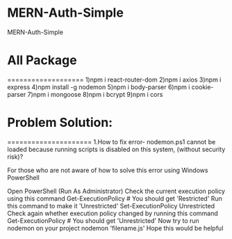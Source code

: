 # MERN-Auth-Simple

MERN-Auth-Simple

# All Package
===================
1)npm i react-router-dom
2)npm i axios
3)npm i express
4)npm install -g nodemon
5)npm i body-parser
6)npm i cookie-parser
7)npm i mongoose
8)npm i bcrypt
9)npm i cors


# Problem Solution:
=====================
1.How to fix error- nodemon.ps1 cannot be loaded because running scripts is disabled on this system, (without security risk)?

For those who are not aware of how to solve this error using Windows PowerShell

Open PowerShell (Run As Administrator)
Check the current execution policy using this command
Get-ExecutionPolicy # You should get 'Restricted'
Run this command to make it 'Unrestricted'
Set-ExecutionPolicy Unrestricted
Check again whether execution policy changed by running this command
Get-ExecutionPolicy # You should get 'Unrestricted'
Now try to run nodemon on your project
nodemon 'filename.js'
Hope this would be helpful
